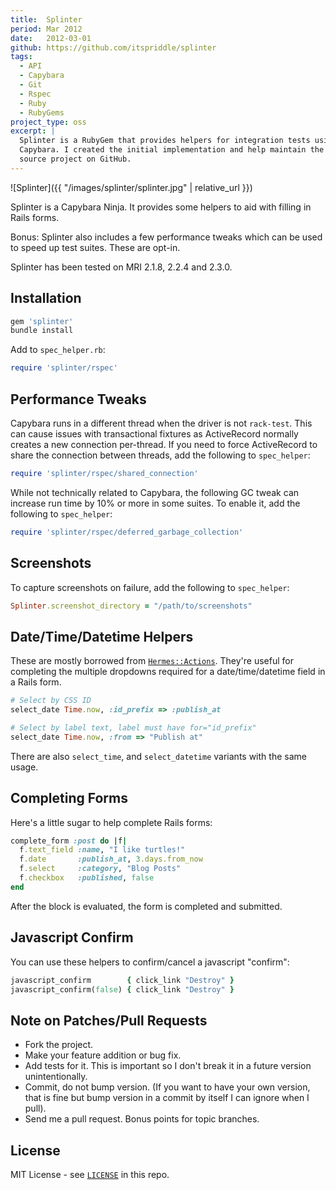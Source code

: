 ```yaml
---
title:  Splinter
period: Mar 2012
date:   2012-03-01
github: https://github.com/itspriddle/splinter
tags:
  - API
  - Capybara
  - Git
  - Rspec
  - Ruby
  - RubyGems
project_type: oss
excerpt: |
  Splinter is a RubyGem that provides helpers for integration tests using
  Capybara. I created the initial implementation and help maintain the open
  source project on GitHub.
---
```


![Splinter]({{ "/images/splinter/splinter.jpg" | relative_url }})

Splinter is a Capybara Ninja. It provides some helpers to aid with filling in
Rails forms.

Bonus: Splinter also includes a few performance tweaks which can be used to
speed up test suites. These are opt-in.

Splinter has been tested on MRI 2.1.8, 2.2.4 and 2.3.0.

[Build Icon]: https://travis-ci.org/pressednet/splinter.svg?branch=master
[Build Status]: https://travis-ci.org/pressednet/splinter

## Installation

```ruby
gem 'splinter'
bundle install
```

Add to `spec_helper.rb`:

```ruby
require 'splinter/rspec'
```

## Performance Tweaks

Capybara runs in a different thread when the driver is not `rack-test`. This
can cause issues with transactional fixtures as ActiveRecord normally creates a
new connection per-thread. If you need to force ActiveRecord to share the
connection between threads, add the following to `spec_helper`:

```ruby
require 'splinter/rspec/shared_connection'
```

While not technically related to Capybara, the following GC tweak can increase
run time by 10% or more in some suites. To enable it, add the following to
`spec_helper`:

```ruby
require 'splinter/rspec/deferred_garbage_collection'
```

## Screenshots

To capture screenshots on failure, add the following to `spec_helper`:

```ruby
Splinter.screenshot_directory = "/path/to/screenshots"
```

## Date/Time/Datetime Helpers

These are mostly borrowed from [`Hermes::Actions`](http://git.io/bhLQqQ).
They're useful for completing the multiple dropdowns required for a
date/time/datetime field in a Rails form.

```ruby
# Select by CSS ID
select_date Time.now, :id_prefix => :publish_at

# Select by label text, label must have for="id_prefix"
select_date Time.now, :from => "Publish at"
```

There are also `select_time`, and `select_datetime` variants with the same
usage.

## Completing Forms

Here's a little sugar to help complete Rails forms:

```ruby
complete_form :post do |f|
  f.text_field :name, "I like turtles!"
  f.date       :publish_at, 3.days.from_now
  f.select     :category, "Blog Posts"
  f.checkbox   :published, false
end
```

After the block is evaluated, the form is completed and submitted.

## Javascript Confirm

You can use these helpers to confirm/cancel a javascript "confirm":

```ruby
javascript_confirm        { click_link "Destroy" }
javascript_confirm(false) { click_link "Destroy" }
```

## Note on Patches/Pull Requests

* Fork the project.
* Make your feature addition or bug fix.
* Add tests for it. This is important so I don't break it in a future version
  unintentionally.
* Commit, do not bump version. (If you want to have your own version, that is
  fine but bump version in a commit by itself I can ignore when I pull).
* Send me a pull request. Bonus points for topic branches.

## License

MIT License - see [`LICENSE`](https://github.com/itspriddle/splinter/blob/master/LICENSE) in this repo.
